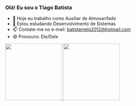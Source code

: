 ### Olá! Eu sou o Tiago Batista

- 🔭 Hoje eu trabalho como Auxiliar de Almoxarifado
- 🌱 Estou estudando Desenvolvimento de Sistemas
- 📫 Contate-me no e-mail: batistamelo2012@hotmail.com
- 😄 Pronouns: Ele/Dele

<div>
  <a href="https://github.com/tbmelo01">
  <img height="180em" src="https://github-readme-stats.vercel.app/api?username=tbmelo01&show_icons=true&theme=dracula&include_all_commits=true&count_private=true"/>
  <img height="180em" src="https://github-readme-stats.vercel.app/api/top-langs/?username=tbmelo01&layout=compact&langs_count=7&theme=dracula"/>
</div>
